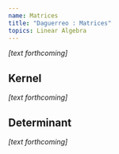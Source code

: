 ```yaml
---
name: Matrices
title: "Daguerreo : Matrices"
topics: Linear Algebra
---
```

_[text forthcoming]_

## Kernel

_[text forthcoming]_

## Determinant

_[text forthcoming]_